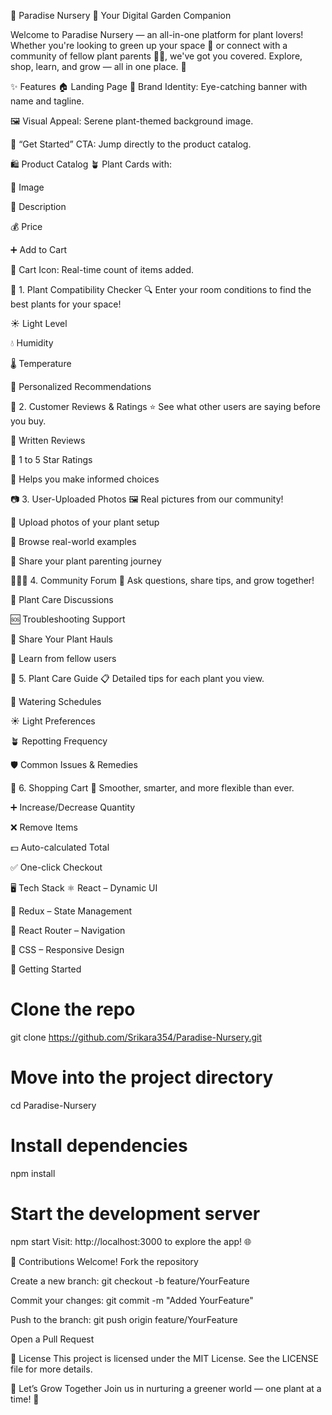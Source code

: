 🌿 Paradise Nursery 🛒
Your Digital Garden Companion

Welcome to Paradise Nursery — an all-in-one platform for plant lovers! Whether you're looking to green up your space 🌱 or connect with a community of fellow plant parents 🧑‍🌾, we've got you covered. Explore, shop, learn, and grow — all in one place. 🌼

✨ Features
🏠 Landing Page
🌟 Brand Identity: Eye-catching banner with name and tagline.

🖼️ Visual Appeal: Serene plant-themed background image.

🚀 “Get Started” CTA: Jump directly to the product catalog.

🛍️ Product Catalog
🪴 Plant Cards with:

📸 Image

📝 Description

💰 Price

➕ Add to Cart

🛒 Cart Icon: Real-time count of items added.

🧪 1. Plant Compatibility Checker 🔍
Enter your room conditions to find the best plants for your space!

☀️ Light Level

💧 Humidity

🌡️ Temperature

🌿 Personalized Recommendations

🌟 2. Customer Reviews & Ratings ⭐
See what other users are saying before you buy.

💬 Written Reviews

🌟 1 to 5 Star Ratings

🏅 Helps you make informed choices

📷 3. User-Uploaded Photos 🖼️
Real pictures from our community!

📸 Upload photos of your plant setup

👀 Browse real-world examples

🤳 Share your plant parenting journey

🧑‍🤝‍🧑 4. Community Forum 💬
Ask questions, share tips, and grow together!

🌿 Plant Care Discussions

🆘 Troubleshooting Support

🎉 Share Your Plant Hauls

🧠 Learn from fellow users

📖 5. Plant Care Guide 📋
Detailed tips for each plant you view.

🌱 Watering Schedules

☀️ Light Preferences

🪴 Repotting Frequency

🛡️ Common Issues & Remedies

🛒 6. Shopping Cart 💼
Smoother, smarter, and more flexible than ever.

➕ Increase/Decrease Quantity

❌ Remove Items

💵 Auto-calculated Total

✅ One-click Checkout

🖥️ Tech Stack
⚛️ React – Dynamic UI

🧠 Redux – State Management

🧭 React Router – Navigation

🎨 CSS – Responsive Design

🚀 Getting Started

# Clone the repo
git clone https://github.com/Srikara354/Paradise-Nursery.git

# Move into the project directory
cd Paradise-Nursery

# Install dependencies
npm install

# Start the development server
npm start
Visit: http://localhost:3000 to explore the app! 🌐

🤝 Contributions Welcome!
Fork the repository

Create a new branch: git checkout -b feature/YourFeature

Commit your changes: git commit -m "Added YourFeature"

Push to the branch: git push origin feature/YourFeature

Open a Pull Request

📜 License
This project is licensed under the MIT License. See the LICENSE file for more details.

🌱 Let’s Grow Together
Join us in nurturing a greener world — one plant at a time! 💚

